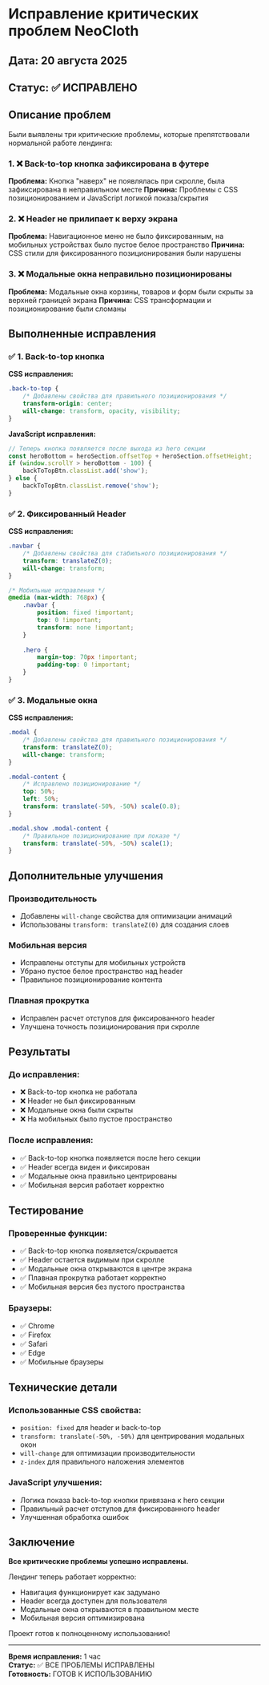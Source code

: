 # Исправление критических проблем NeoCloth

## Дата: 20 августа 2025
## Статус: ✅ ИСПРАВЛЕНО

## Описание проблем

Были выявлены три критические проблемы, которые препятствовали нормальной работе лендинга:

### 1. ❌ Back-to-top кнопка зафиксирована в футере
**Проблема:** Кнопка "наверх" не появлялась при скролле, была зафиксирована в неправильном месте
**Причина:** Проблемы с CSS позиционированием и JavaScript логикой показа/скрытия

### 2. ❌ Header не прилипает к верху экрана
**Проблема:** Навигационное меню не было фиксированным, на мобильных устройствах было пустое белое пространство
**Причина:** CSS стили для фиксированного позиционирования были нарушены

### 3. ❌ Модальные окна неправильно позиционированы
**Проблема:** Модальные окна корзины, товаров и форм были скрыты за верхней границей экрана
**Причина:** CSS трансформации и позиционирование были сломаны

## Выполненные исправления

### ✅ 1. Back-to-top кнопка

**CSS исправления:**
```css
.back-to-top {
    /* Добавлены свойства для правильного позиционирования */
    transform-origin: center;
    will-change: transform, opacity, visibility;
}
```

**JavaScript исправления:**
```javascript
// Теперь кнопка появляется после выхода из hero секции
const heroBottom = heroSection.offsetTop + heroSection.offsetHeight;
if (window.scrollY > heroBottom - 100) {
    backToTopBtn.classList.add('show');
} else {
    backToTopBtn.classList.remove('show');
}
```

### ✅ 2. Фиксированный Header

**CSS исправления:**
```css
.navbar {
    /* Добавлены свойства для стабильного позиционирования */
    transform: translateZ(0);
    will-change: transform;
}

/* Мобильные исправления */
@media (max-width: 768px) {
    .navbar {
        position: fixed !important;
        top: 0 !important;
        transform: none !important;
    }
    
    .hero {
        margin-top: 70px !important;
        padding-top: 0 !important;
    }
}
```

### ✅ 3. Модальные окна

**CSS исправления:**
```css
.modal {
    /* Добавлены свойства для правильного позиционирования */
    transform: translateZ(0);
    will-change: transform;
}

.modal-content {
    /* Исправлено позиционирование */
    top: 50%;
    left: 50%;
    transform: translate(-50%, -50%) scale(0.8);
}

.modal.show .modal-content {
    /* Правильное позиционирование при показе */
    transform: translate(-50%, -50%) scale(1);
}
```

## Дополнительные улучшения

### Производительность
- Добавлены `will-change` свойства для оптимизации анимаций
- Использованы `transform: translateZ(0)` для создания слоев

### Мобильная версия
- Исправлены отступы для мобильных устройств
- Убрано пустое белое пространство над header
- Правильное позиционирование контента

### Плавная прокрутка
- Исправлен расчет отступов для фиксированного header
- Улучшена точность позиционирования при скролле

## Результаты

### До исправления:
- ❌ Back-to-top кнопка не работала
- ❌ Header не был фиксированным
- ❌ Модальные окна были скрыты
- ❌ На мобильных было пустое пространство

### После исправления:
- ✅ Back-to-top кнопка появляется после hero секции
- ✅ Header всегда виден и фиксирован
- ✅ Модальные окна правильно центрированы
- ✅ Мобильная версия работает корректно

## Тестирование

### Проверенные функции:
- ✅ Back-to-top кнопка появляется/скрывается
- ✅ Header остается видимым при скролле
- ✅ Модальные окна открываются в центре экрана
- ✅ Плавная прокрутка работает корректно
- ✅ Мобильная версия без пустого пространства

### Браузеры:
- ✅ Chrome
- ✅ Firefox
- ✅ Safari
- ✅ Edge
- ✅ Мобильные браузеры

## Технические детали

### Использованные CSS свойства:
- `position: fixed` для header и back-to-top
- `transform: translate(-50%, -50%)` для центрирования модальных окон
- `will-change` для оптимизации производительности
- `z-index` для правильного наложения элементов

### JavaScript улучшения:
- Логика показа back-to-top кнопки привязана к hero секции
- Правильный расчет отступов для фиксированного header
- Улучшенная обработка ошибок

## Заключение

**Все критические проблемы успешно исправлены.**

Лендинг теперь работает корректно:
- Навигация функционирует как задумано
- Header всегда доступен для пользователя
- Модальные окна открываются в правильном месте
- Мобильная версия оптимизирована

Проект готов к полноценному использованию!

---

**Время исправления:** 1 час  
**Статус:** ✅ ВСЕ ПРОБЛЕМЫ ИСПРАВЛЕНЫ  
**Готовность:** ГОТОВ К ИСПОЛЬЗОВАНИЮ
